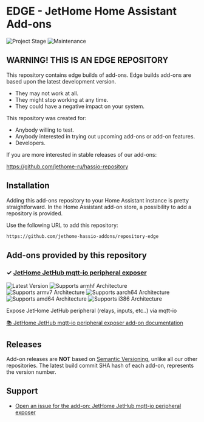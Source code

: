 # EDGE - JetHome Home Assistant Add-ons

![Project Stage][project-stage-shield]
![Maintenance][maintenance-shield]

## WARNING! THIS IS AN EDGE REPOSITORY

This  repository contains edge builds of add-ons. Edge
builds add-ons are based upon the latest development version.

- They may not work at all.
- They might stop working at any time.
- They could have a negative impact on your system.

This repository was created for:

- Anybody willing to test.
- Anybody interested in trying out upcoming add-ons or add-on features.
- Developers.

If you are more interested in stable releases of our add-ons:

<https://github.com/jethome-ru/hassio-repository>

## Installation

Adding this add-ons repository to your Home Assistant instance is
pretty straightforward. In the Home Assistant add-on store,
a possibility to add a repository is provided.

Use the following URL to add this repository:

```txt
https://github.com/jethome-hassio-addons/repository-edge
```

## Add-ons provided by this repository

### &#10003; [JetHome JetHub mqtt-io peripheral exposer][addon-jethub-mqtt-io]

![Latest Version][jethub-mqtt-io-version-shield]
![Supports armhf Architecture][jethub-mqtt-io-armhf-shield]
![Supports armv7 Architecture][jethub-mqtt-io-armv7-shield]
![Supports aarch64 Architecture][jethub-mqtt-io-aarch64-shield]
![Supports amd64 Architecture][jethub-mqtt-io-amd64-shield]
![Supports i386 Architecture][jethub-mqtt-io-i386-shield]

Expose JetHome JetHub peripheral (relays, inputs, etc..) via mqtt-io

[:books: JetHome JetHub mqtt-io peripheral exposer add-on documentation][addon-doc-jethub-mqtt-io]

## Releases

Add-on releases are **NOT** based on [Semantic Versioning][semver], unlike
all our other repositories. The latest build commit SHA hash of each
add-on, represents the version number.

## Support

- [Open an issue for the add-on: JetHome JetHub mqtt-io peripheral exposer][jethub-mqtt-io-issue]

[addon-jethub-mqtt-io]: https://github.com/jethome-hassio-addons/addon-jethub-mqtt-io/tree/820ecf4
[addon-doc-jethub-mqtt-io]: https://github.com/jethome-hassio-addons/addon-jethub-mqtt-io/blob/820ecf4/README.md
[jethub-mqtt-io-issue]: https://github.com/jethome-hassio-addons/addon-jethub-mqtt-io/issues
[jethub-mqtt-io-version-shield]: https://img.shields.io/badge/version-820ecf4-blue.svg
[jethub-mqtt-io-aarch64-shield]: https://img.shields.io/badge/aarch64-yes-green.svg
[jethub-mqtt-io-amd64-shield]: https://img.shields.io/badge/amd64-no-red.svg
[jethub-mqtt-io-armhf-shield]: https://img.shields.io/badge/armhf-no-red.svg
[jethub-mqtt-io-armv7-shield]: https://img.shields.io/badge/armv7-no-red.svg
[jethub-mqtt-io-i386-shield]: https://img.shields.io/badge/i386-no-red.svg

[issue]: https://github.com/jethome-hassio-addons/repository-edge/issues
[license-shield]: https://img.shields.io/github/license/jethome-hassio-addons/repository-edge.svg
[maintenance-shield]: https://img.shields.io/maintenance/yes/2021.svg
[project-stage-shield]: https://img.shields.io/badge/project%20stage-experimental-yellow.svg
[semver]: http://semver.org/spec/v2.0.0.html